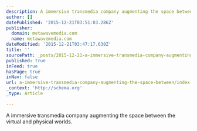 ```yaml
---
description: A immersive transmedia company augmenting the space between the virtual and physical worlds.
author: []
datePublished: '2015-12-21T03:51:03.286Z'
publisher:
  domain: metawavemedia.com
  name: metawavemedia.com
dateModified: '2015-12-21T03:47:17.630Z'
title: ''
sourcePath: _posts/2015-12-21-a-immersive-transmedia-company-augmenting-the-space-between.md
published: true
inFeed: true
hasPage: true
inNav: false
url: a-immersive-transmedia-company-augmenting-the-space-between/index.html
_context: 'http://schema.org'
_type: Article

---
```

A immersive transmedia company augmenting the space between the virtual and physical worlds.
